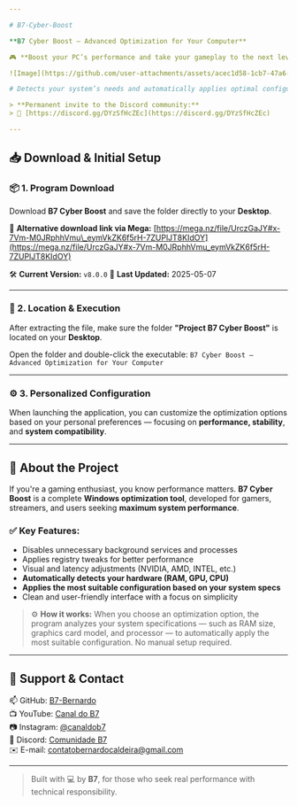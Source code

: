 ```yaml
---

# B7-Cyber-Boost

**B7 Cyber Boost – Advanced Optimization for Your Computer**

🎮 **Boost your PC’s performance and take your gameplay to the next level!**

![Image](https://github.com/user-attachments/assets/acec1d58-1cb7-47a6-87dd-d2a44aa174aa)

# Detects your system’s needs and automatically applies optimal configurations.

> **Permanent invite to the Discord community:**
> 🔗 [https://discord.gg/DYzSfHcZEc](https://discord.gg/DYzSfHcZEc)

---
```


## 📥 Download & Initial Setup

### 📦 1. Program Download

Download **B7 Cyber Boost** and save the folder directly to your **Desktop**.

🔗 **Alternative download link via Mega:**
[https://mega.nz/file/UrczGaJY#x-7Vm-M0JRphhVmu\_eymVkZK6f5rH-7ZUPlJT8KIdOY](https://mega.nz/file/UrczGaJY#x-7Vm-M0JRphhVmu_eymVkZK6f5rH-7ZUPlJT8KIdOY)

🛠️ **Current Version:** `v8.0.0`
📅 **Last Updated:** 2025-05-07

---

### 📂 2. Location & Execution

After extracting the file, make sure the folder **"Project B7 Cyber Boost"** is located on your **Desktop**.

Open the folder and double-click the executable:
`B7 Cyber Boost – Advanced Optimization for Your Computer`

---

### ⚙️ 3. Personalized Configuration

When launching the application, you can customize the optimization options based on your personal preferences — focusing on **performance, stability**, and **system compatibility**.

---

## 🧠 About the Project

If you're a gaming enthusiast, you know performance matters.
**B7 Cyber Boost** is a complete **Windows optimization tool**, developed for gamers, streamers, and users seeking **maximum system performance**.

### ✅ Key Features:

* Disables unnecessary background services and processes
* Applies registry tweaks for better performance
* Visual and latency adjustments (NVIDIA, AMD, INTEL, etc.)
* **Automatically detects your hardware (RAM, GPU, CPU)**
* **Applies the most suitable configuration based on your system specs**
* Clean and user-friendly interface with a focus on simplicity

> ⚙️ **How it works:**
> When you choose an optimization option, the program analyzes your system specifications — such as RAM size, graphics card model, and processor — to automatically apply the most suitable configuration. No manual setup required.

---

## 📎 Support & Contact

📫 GitHub: [B7-Bernardo](https://github.com/B7-Bernardo)  
📺 YouTube: [Canal do B7](https://www.youtube.com/c/CanaldoB7)  
📷 Instagram: [@canaldob7](https://www.instagram.com/canaldob7)  
💬 Discord: [Comunidade B7](https://discord.gg/DYzSfHcZEc)  
✉️ E-mail: contatobernardocaldeira@gmail.com


---

> Built with 💻 by **B7**, for those who seek real performance with technical responsibility.



